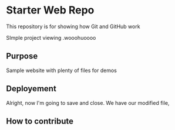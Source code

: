 # Starter Web Repo

This repository is for showing how Git and GitHub work

SImple project viewing .wooohuoooo

## Purpose

Sample website with plenty of files for demos

## Deployement

Alright, now I'm going to save and close. We have our modified file,

## How to contribute


